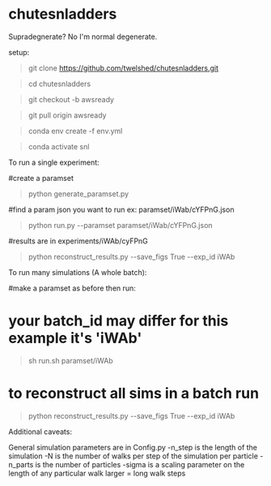 # chutesnladders
Supradegnerate? No I'm normal degenerate.

setup:

 >git clone https://github.com/twelshed/chutesnladders.git
 
 >cd chutesnladders
 
 >git checkout -b awsready
 
 >git pull origin awsready

 >conda env create -f env.yml
 
 >conda activate snl


To run a single experiment:

#create a paramset

>python generate_paramset.py

#find a param json you want to run ex: paramset/iWab/cYFPnG.json

>python run.py --paramset paramset/iWab/cYFPnG.json

#results are in experiments/iWAb/cyFPnG

>python reconstruct_results.py --save_figs True --exp_id iWAb

To run many simulations (A whole batch):

#make a paramset as before then run:

# your batch_id may differ for this example it's 'iWAb'

>sh run.sh paramset/iWAb

# to reconstruct all sims in a batch run 

>python reconstruct_results.py --save_figs True --exp_id iWAb

Additional caveats:

General simulation parameters are in Config.py
    -n_step is the length of the simulation
    -N is the number of walks per step of the simulation per particle
    -n_parts is the number of particles
    -sigma is a scaling parameter on the length of any particular walk larger = long walk steps
